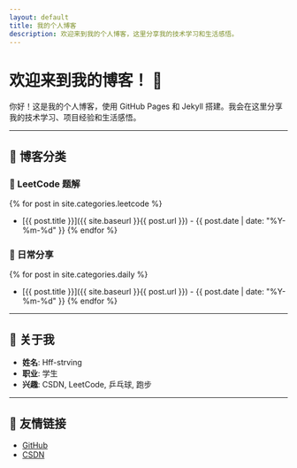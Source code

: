 ```yaml
---
layout: default
title: 我的个人博客
description: 欢迎来到我的个人博客，这里分享我的技术学习和生活感悟。
---
```


<link rel="stylesheet" href="{{ site.baseurl }}/assets/css/style.css">

# 欢迎来到我的博客！ 👋

你好！这是我的个人博客，使用 GitHub Pages 和 Jekyll 搭建。我会在这里分享我的技术学习、项目经验和生活感悟。

---

## 📝 博客分类

### 📌 LeetCode 题解
{% for post in site.categories.leetcode %}
- [{{ post.title }}]({{ site.baseurl }}{{ post.url }}) - {{ post.date | date: "%Y-%m-%d" }}
{% endfor %}

### 🌟 日常分享
{% for post in site.categories.daily %}
- [{{ post.title }}]({{ site.baseurl }}{{ post.url }}) - {{ post.date | date: "%Y-%m-%d" }}
{% endfor %}

---

## 🙋 关于我

- **姓名**: Hff-strving
- **职业**: 学生
- **兴趣**: CSDN, LeetCode, 乒乓球, 跑步

---

## 🔗 友情链接

- [GitHub](https://github.com/hff-strving)
- [CSDN](https://blog.csdn.net/2303_82270449?spm=1010.2135.3001.5421)
